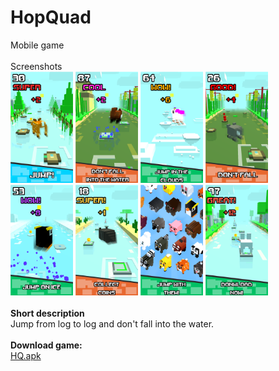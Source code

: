# HopQuad
Mobile game <br ><br >
Screenshots <br >
<img src="1.png" width= "100">
<img src="2.png" width= "100">
<img src="3.png" width= "100">
<img src="4.png" width= "100">
<img src="5.png" width= "100">
<img src="6.png" width= "100">
<img src="7.png" width= "100">
<img src="8.png" width= "100">
<br ><br >
**Short description**<br >
Jump from log to log and don't fall into the water.
<br ><br >
**Download game:**<br >
[HQ.apk](HQ.apk)

